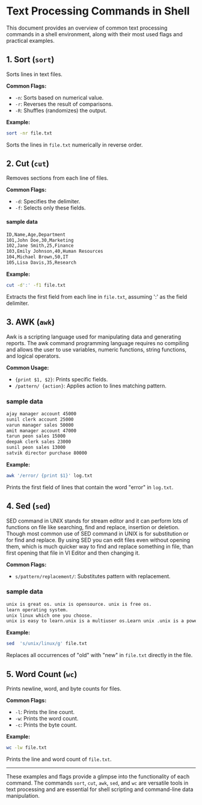 # Text Processing Commands in Shell

This document provides an overview of common text processing commands in a shell environment, along with their most used flags and practical examples.

## 1. Sort (`sort`)

Sorts lines in text files.

**Common Flags:**
- `-n`: Sorts based on numerical value.
- `-r`: Reverses the result of comparisons.
- `-R`: Shuffles (randomizes) the output.

**Example:**
```sh
sort -nr file.txt
```
Sorts the lines in `file.txt` numerically in reverse order.

## 2. Cut (`cut`)

Removes sections from each line of files.

**Common Flags:**
- `-d`: Specifies the delimiter.
- `-f`: Selects only these fields.
#### sample data
``` bash
ID,Name,Age,Department
101,John Doe,30,Marketing
102,Jane Smith,25,Finance
103,Emily Johnson,40,Human Resources
104,Michael Brown,50,IT
105,Lisa Davis,35,Research
```
**Example:**
```sh
cut -d':' -f1 file.txt
```
Extracts the first field from each line in `file.txt`, assuming ':' as the field delimiter.

## 3. AWK (`awk`)

Awk is a scripting language used for manipulating data and generating reports. The awk command programming language requires no compiling and allows the user to use variables, numeric functions, string functions, and logical operators. 

**Common Usage:**
- `{print $1, $2}`: Prints specific fields.
- `/pattern/ {action}`: Applies action to lines matching pattern.
### sample data
``` bash
ajay manager account 45000
sunil clerk account 25000
varun manager sales 50000
amit manager account 47000
tarun peon sales 15000
deepak clerk sales 23000
sunil peon sales 13000
satvik director purchase 80000
```
**Example:**
```sh
awk '/error/ {print $1}' log.txt
```
Prints the first field of lines that contain the word "error" in `log.txt`.

## 4. Sed (`sed`)

SED command in UNIX stands for stream editor and it can perform lots of functions on file like searching, find and replace, insertion or deletion. Though most common use of SED command in UNIX is for substitution or for find and replace. By using SED you can edit files even without opening them, which is much quicker way to find and replace something in file, than first opening that file in VI Editor and then changing it.

**Common Flags:**
- `s/pattern/replacement/`: Substitutes pattern with replacement.
### sample data
``` bash
unix is great os. unix is opensource. unix is free os.
learn operating system.
unix linux which one you choose.
unix is easy to learn.unix is a multiuser os.Learn unix .unix is a powerful.
```

**Example:**
```sh
sed  's/unix/linux/g' file.txt
```
Replaces all occurrences of "old" with "new" in `file.txt` directly in the file.

## 5. Word Count (`wc`)

Prints newline, word, and byte counts for files.

**Common Flags:**
- `-l`: Prints the line count.
- `-w`: Prints the word count.
- `-c`: Prints the byte count.

**Example:**
```sh
wc -lw file.txt
```
Prints the line and word count of `file.txt`.

---

These examples and flags provide a glimpse into the functionality of each command. The commands `sort`, `cut`, `awk`, `sed`, and `wc` are versatile tools in text processing and are essential for shell scripting and command-line data manipulation.
